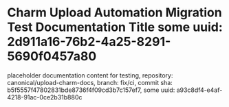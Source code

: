 # Charm Upload Automation Migration Test Documentation Title some uuid: 2d911a16-76b2-4a25-8291-5690f0457a80
 placeholder documentation content for testing,  repository: canonical/upload-charm-docs,  branch: fix/ci,  commit sha: b5f5557f47802831bde8736f4f09cd3b7c157ef7,  some uuid: a93c8df4-e4af-4218-91ac-0ce2b31b880c